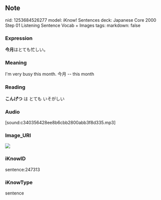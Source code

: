 ## Note
nid: 1253684526277
model: iKnow! Sentences
deck: Japanese Core 2000 Step 01 Listening Sentence Vocab + Images
tags: 
markdown: false

### Expression
<!DOCTYPE html>
<title></title>
<b>今月</b>はとても忙しい。



### Meaning
I'm very busy this month.
今月 -- this month

### Reading
<!DOCTYPE html>
<title></title>
<b>こんげつ</b> は とても いそがしい



### Audio
[sound:c340356428ee8b6cbb2800abb3f8d335.mp3]

### Image_URI
<!DOCTYPE html>
<title></title>
<img src="f3eca9af1895001ba5b84fe1a1814e62.jpg">



### iKnowID
sentence:247313

### iKnowType
sentence
